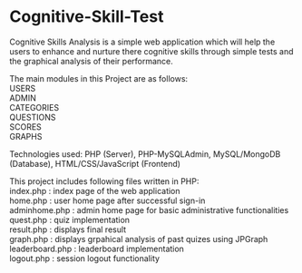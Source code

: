 # Cognitive-Skill-Test

Cognitive Skills Analysis is a simple web application which will help the users to enhance and nurture there cognitive skills through simple tests and the graphical analysis of their performance.

The main modules in this Project  are as follows:  
USERS     
ADMIN  
CATEGORIES  
QUESTIONS  
SCORES  
GRAPHS  

Technologies used: PHP (Server), PHP-MySQLAdmin, MySQL/MongoDB (Database), HTML/CSS/JavaScript (Frontend)

This project includes following files written in PHP:  
index.php : index page of the web application  
home.php : user home page after successful sign-in  
adminhome.php : admin home page for basic administrative functionalities  
quest.php : quiz implementation  
result.php : displays final result  
graph.php : displays grpahical analysis of past quizes using JPGraph  
leaderboard.php : leaderboard implementation  
logout.php : session logout functionality  

